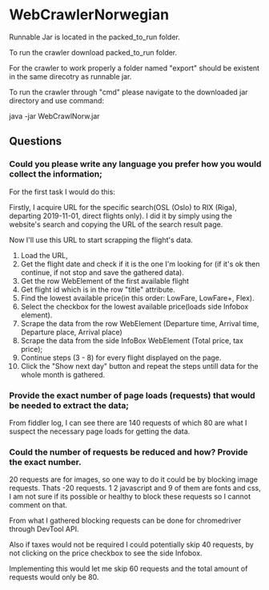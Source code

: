 # WebCrawlerNorwegian

Runnable Jar is located in the packed_to_run folder.

To run the crawler download packed_to_run folder.

For the crawler to work properly a folder named "export" should be existent in the same direcotry as runnable jar. 

To run the crawler through "cmd" please navigate to the downloaded jar directory and use command: 
  
  java -jar WebCrawlNorw.jar
## Questions
### Could you please write any language you prefer how you would collect the information;

For the first task I would do this:

Firstly, I acquire URL for the specific search(OSL (Oslo) to RIX (Riga), departing 2019-11-01, direct flights only). I did it by simply using the website's search and copying the URL of the search result page.

Now I'll use this URL to start scrapping the flight's data.

1) Load the URL,
2) Get the flight date and check if it is the one I'm looking for (if it's ok then continue, if not stop and save the gathered data).
3) Get the row WebElement of the first available flight
4) Get flight id which is in the row "title" attribute.
5) Find the lowest available price(in this order: LowFare, LowFare+, Flex).
6) Select the checkbox for the lowest available price(loads side Infobox element).
7) Scrape the data from the row WebElement (Departure time, Arrival time, Departure place, Arrival place)
8) Scrape the data from the side InfoBox WebElement (Total price, tax price);
9) Continue steps (3 - 8) for every flight displayed on the page.
10) Click the "Show next day" button and repeat the steps untill data for the whole month is gathered. 

### Provide the exact number of page loads (requests) that would be needed to extract the data;

From fiddler log, I can see there are 140 requests of which 80 are what I suspect the necessary page loads for getting the data.

### Could the number of requests be reduced and how? Provide the exact number.

20 requests are for images, so one way to do it could be by blocking image requests. Thats -20 requests.
1
2 javascript and 9 of them are fonts and css, I am not sure if its possible or healthy to block these requests so I cannot comment on that.

From what I gathered blocking requests can be done for chromedriver through DevTool API.

Also if taxes would not be required I could potentially skip 40 requests, by not clicking on the price checkbox to see the side Infobox. 

Implementing this would let me skip 60 requests and the total amount of requests would only be 80.
